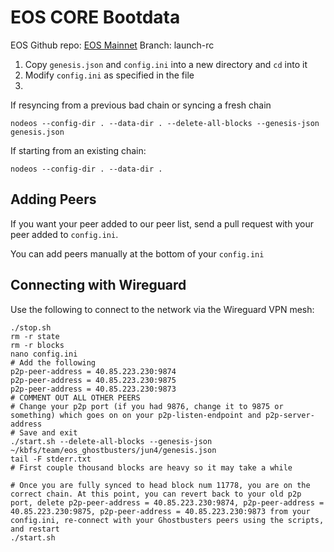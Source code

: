 # EOS CORE Bootdata

EOS Github repo: [EOS Mainnet](https://github.com/EOS-Mainnet/eos)
Branch: launch-rc

1. Copy `genesis.json` and `config.ini` into a new directory and `cd` into it
2. Modify `config.ini` as specified in the file
3.   

If resyncing from a previous bad chain or syncing a fresh chain

`nodeos --config-dir . --data-dir . --delete-all-blocks --genesis-json genesis.json`

If starting from an existing chain:

`nodeos --config-dir . --data-dir .`

## Adding Peers

If you want your peer added to our peer list, send a pull request with your peer added to `config.ini`. 

You can add peers manually at the bottom of your `config.ini`


## Connecting with Wireguard 

Use the following to connect to the network via the Wireguard VPN mesh:

```
./stop.sh
rm -r state
rm -r blocks
nano config.ini
# Add the following
p2p-peer-address = 40.85.223.230:9874
p2p-peer-address = 40.85.223.230:9875
p2p-peer-address = 40.85.223.230:9873
# COMMENT OUT ALL OTHER PEERS
# Change your p2p port (if you had 9876, change it to 9875 or something) which goes on on your p2p-listen-endpoint and p2p-server-address
# Save and exit
./start.sh --delete-all-blocks --genesis-json ~/kbfs/team/eos_ghostbusters/jun4/genesis.json
tail -F stderr.txt
# First couple thousand blocks are heavy so it may take a while

# Once you are fully synced to head block num 11778, you are on the correct chain. At this point, you can revert back to your old p2p port, delete p2p-peer-address = 40.85.223.230:9874, p2p-peer-address = 40.85.223.230:9875, p2p-peer-address = 40.85.223.230:9873 from your config.ini, re-connect with your Ghostbusters peers using the scripts, and restart
./start.sh
```
